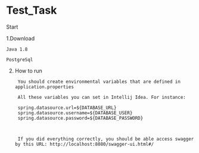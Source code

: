 # Test_Task

Start

1.Download

	Java 1.8

	PostgreSql

2. How to run

	    You should create environmental variables that are defined in application.properties

	    All these variables you can set in Intellij Idea. For instance:

	    spring.datasource.url=${DATABASE_URL}
	    spring.datasource.username=${DATABASE_USER}
	    spring.datasource.password=${DATABASE_PASSWORD}



	    If you did everything correctly, you should be able access swagger by this URL: http://localhost:8080/swagger-ui.html#/
